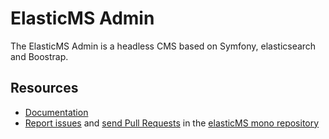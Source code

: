 # ElasticMS Admin

The ElasticMS Admin is a headless CMS based on Symfony, elasticsearch and Boostrap.

Resources
---------

* [Documentation](https://ems-project.github.io/#/./elasticms-admin/index)
* [Report issues](https://github.com/ems-project/elasticms/issues) and
  [send Pull Requests](https://github.com/ems-project/elasticms/pulls)
  in the [elasticMS mono repository](https://github.com/ems-project/elasticms)
